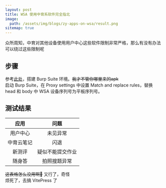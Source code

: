 ```yaml
---
layout: post
title: WSA 使用中育系软件完全指北
image:
  path: /assets/img/blogs/zy-apps-on-wsa/result.png
sitemap: true
---
```

众所周知，中育对其他设备使用用户中心这些软件限制非常严格，那么有没有办法可以绕过这些限制呢
## 步骤
参考[此处](/blogs/2023-09-30-prep-android-for-burp/)，搭建 Burp Suite 环境。~~我才不管你哪里来的apk~~  
启动 Burp Suite，在 Proxy settings 中设置 Match and replace rules，替换 head 和 body 中 WSA 设备序列号为平板序列号。  

## 测试结果

应用 | 问题 
:---------:|:---------:
用户中心 | 未见异常  
中育云笔记 | 闪退  
新测评 | 疑似不能提交作业  
随身答 | 拍照搜题异常 

~~这表格怎么没用啊🤔~~
又行了，奇怪    
烦死了，去搞 VitePress 了